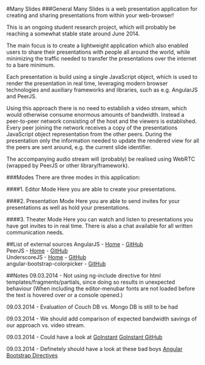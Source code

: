 #Many Slides
###General
Many Slides is a web presentation application for creating and sharing presentations from within your web-browser!

This is an ongoing student research project, which will probably be reaching a somewhat stable state around June 2014.

The main focus is to create a lightweight application which also enabled users to share their presentations with people all around the world, while minimizing the traffic needed to transfer the presentations over the internet to a bare minimum.

Each presentation is build using a single JavaScript object, which is used to render the presentation in real time, leveraging modern browser technologies and auxiliary frameworks and libraries, such as e.g. AngularJS and PeerJS.

Using this approach there is no need to establish a video stream, which would otherwise consume enormous amounts of bandwidth. Instead a peer-to-peer network consisting of the host and the viewers is established. Every peer joining the network receives a copy of the presentations JavaScript object representation from the other peers. During the presentation only the information needed to update the rendered view for all the peers are sent around, e.g. the current slide identifier.

The accompanying audio stream will (probably) be realised using WebRTC (wrapped by PeerJS or other library/framework).

###Modes
There are three modes in this application:

####1. Editor Mode
Here you are able to create your presentations.

####2. Presentation Mode
Here you are able to send invites for your presentations as well as hold your presentations.

####3. Theater Mode
Here you can watch and listen to presentations you have got invites to in real time.
There is also a chat available for all written communication needs.

##List of external sources
AngularJS - [Home](https://angularjs.org) - [GitHub](https://github.com/angular/angular.js)  
PeerJS - [Home](https://peerjs.com) - [GitHub](https://github.com/peers/peerjs)  
UnderscoreJS - [Home](https://underscorejs.org) - [GitHub](https://github.com/jashkenas/underscore)  
angular-bootstrap-colorpicker - [GitHub](https://github.com/buberdds/angular-bootstrap-colorpicker)  

##Notes
09.03.2014 - Not using ng-include directive for html templates/fragments/partials, since doing so results in unexpected behaviour
    (When including the editor-menubar fonts are not loaded before the text is hovered over or a console opened.)
    
09.03.2014 - Evaluation of Couch DB vs. Mongo DB is still to be had

09.03.2014 - We should add comparison of expected bandwidth savings of our approach vs. video stream.

09.03.2014 - Could have a look at [GoInstant](https://goinstant.com)
[GoInstant GitHub](https://github.com/goinstant/webrtc)

09.03.2014 - Definetely should have a look at these bad boys [Angular Bootstrap Directives](http://angular-ui.github.io/bootstrap/)


